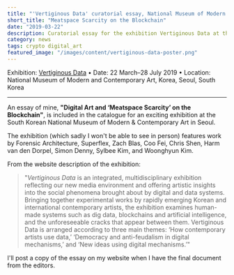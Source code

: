 ```yaml
---
title: "'Vertiginous Data' curatorial essay, National Museum of Modern and Contemporary Art Korea"
short_title: "Meatspace Scarcity on the Blockchain"
date: "2019-03-22"
description: Curatorial essay for the exhibition Vertiginous Data at the South Korean National Museum of Modern Art
category: news
tags: crypto digital_art
featured_image: "/images/content/vertiginous-data-poster.png"
---
```


Exhibition: [Vertiginous Data](https://www.mmca.go.kr/eng/exhibitions/exhibitionsDetail.do?exhId=201902120001117) • Date: 22 March–28 July 2019 • Location: National Museum of Modern and Contemporary Art, Korea, Seoul, South Korea

---
An essay of mine, **"Digital Art and ‘Meatspace Scarcity’ on the Blockchain"**, is included in the catalogue for an exciting exhibition at the South Korean National Museum of Modern & Contemporary Art in Seoul.

The exhibition (which sadly I won't be able to see in person) features work by Forensic Architecture, Superflex, Zach Blas, Coo Fei, Chris Shen, Harm van den Dorpel, Simon Denny, Sylbee Kim, and Woonghyun Kim.

From the website description of the exhibition:

> "_Vertiginous Data_ is an integrated, multidisciplinary exhibition reflecting our new media environment and offering artistic insights into the social phenomena brought about by digital and data systems. Bringing together experimental works by rapidly emerging Korean and international contemporary artists, the exhibition examines human-made systems such as dig data, blockchains and artificial intelligence, and the unforeseeable cracks that appear between them. Vertiginous Data is arranged according to three main themes: ‘How contemporary artists use data,’ ‘Democracy and anti-feudalism in digital mechanisms,’ and ‘New ideas using digital mechanisms.’"


I'll post a copy of the essay on my website when I have the final document from the editors.
